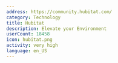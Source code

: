 ```yaml
---
address: https://community.hubitat.com/
category: Technology
title: Hubitat
description: Elevate your Environment
userCount: 18458
icon: hubitat.png
activity: very high
language: en_US
---
```

